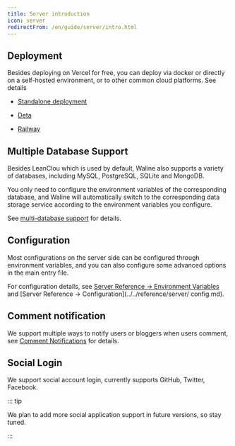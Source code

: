 ```yaml
---
title: Server introduction
icon: server
redirectFrom: /en/guide/server/intro.html
---
```


## Deployment

Besides deploying on Vercel for free, you can deploy via docker or directly on a self-hosted environment, or to other common cloud platforms. See details

- [Standalone deployment](../deploy/vps.md)

- [Deta](../deploy/deta.md)

- [Railway](../deploy/railway.md)

## Multiple Database Support

Besides LeanClou which is used by default, Waline also supports a variety of databases, including MySQL, PostgreSQL, SQLite and MongoDB.

You only need to configure the environment variables of the corresponding database, and Waline will automatically switch to the corresponding data storage service according to the environment variables you configure.

See [multi-database support](../database.md) for details.

## Configuration

Most configurations on the server side can be configured through environment variables, and you can also configure some advanced options in the main entry file.

For configuration details, see [Server Reference → Environment Variables](../../reference/server/env.md) and [Server Reference → Configuration](../../reference/server/ config.md).

## Comment notification

We support multiple ways to notify users or bloggers when users comment, see [Comment Notifications](../features/notification.md) for details.

## Social Login

We support social account login, currently supports GitHub, Twitter, Facebook.

::: tip

We plan to add more social application support in future versions, so stay tuned.

:::
